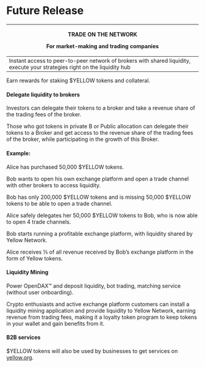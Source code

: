 # Future Release

| <p>TRADE ON THE NETWORK</p><p>For market-making and trading companies</p>                                                   |
| --------------------------------------------------------------------------------------------------------------------------- |
| Instant access to peer-to-peer network of brokers with shared liquidity, execute your strategies right on the liquidity hub |

Earn rewards for staking $YELLOW tokens and collateral.![](.gitbook/assets/6)

#### **Delegate liquidity to brokers**

Investors can delegate their tokens to a broker and take a revenue share of the trading fees of the broker.

Those who got tokens in private B or Public allocation can delegate their tokens to a Broker and get access to the revenue share of the trading fees of the broker, while participating in the growth of this Broker.

#### **Example:**

Alice has purchased 50,000 $YELLOW tokens.

Bob wants to open his own exchange platform and open a trade channel with other brokers to access liquidity.

Bob has only 200,000 $YELLOW tokens and is missing 50,000 $YELLOW tokens to be able to open a trade channel.

Alice safely delegates her 50,000 $YELLOW tokens to Bob, who is now able to open 4 trade channels.

Bob starts running a profitable exchange platform, with liquidity shared by Yellow Network.

Alice receives ⅕ of all revenue received by Bob’s exchange platform in the form of Yellow tokens.

#### **Liquidity Mining**

Power OpenDAX™ and deposit liquidity, bot trading, matching service (without user onboarding).

Crypto enthusiasts and active exchange platform customers can install a liquidity mining application and provide liquidity to Yellow Network, earning revenue from trading fees, making it a loyalty token program to keep tokens in your wallet and gain benefits from it.

#### **B2B services**

$YELLOW tokens will also be used by businesses to get services on [yellow.org](http://yellow.org).
